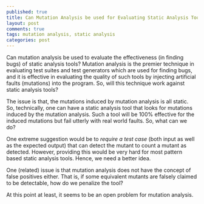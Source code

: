 ```yaml
---
published: true
title: Can Mutation Analysis be used for Evaluating Static Analysis Tools?
layout: post
comments: true
tags: mutation analysis, static analysis
categories: post
---
```


Can mutation analysis be used to evaluate the effectiveness (in finding bugs) of static analysis tools?
Mutation analysis is the premier technique in evaluating test suites and test generators which are used
for finding bugs, and it is effective in evaluating the quality of such tools by injecting artificial
faults (mutations) into the program. So, will this technique work against static analysis tools?

The issue is that, the mutations induced by mutation analysis is all static. So, technically, one can
have a static analysis tool that looks for mutations induced by the mutation analysis. Such a tool
will be 100% effective for the induced mutations but fail utterly with real world faults. So, what can
we do?

One extreme suggestion would be to _require a test case_  (both input as well as the expected output) that
can detect the mutant to count a mutant as detected. However, providing this would be very hard for most
pattern based static analysis tools. Hence, we need a better idea.

One (related) issue is that mutation analysis does not have the concept of false positives either. That is,
if some equivalent mutants are falsely claimed to be detectable, how do we penalize the tool?


At this point at least, it seems to be an open problem for mutation analysis.
